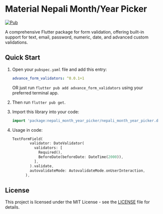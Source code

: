# Material Nepali Month/Year Picker

[![Pub](https://img.shields.io/pub/v/advance_form_validators?style=flat-square)](https://pub.dev/packages/advance_form_validators)

A comprehensive Flutter package for form validation, offering built-in support for text, email, password, numeric, date, and advanced custom validations.

## Quick Start

1. Open your `pubspec.yaml` file and add this entry:

    ```yaml
    advance_form_validators: ^0.0.1+1
    ```

   OR just run `flutter pub add advance_form_validators` using your preferred terminal app.

2. Then run `flutter pub get`.
3. Import this library into your code:

    ```dart
    import 'package:nepali_month_year_picker/nepali_month_year_picker.dart';
    ```
    
4. Usage in code:

    ```dart
   TextFormField(
            validator: DateValidator(
              validators: [
                Required(),
                BeforeDate(beforeDate: DateTime(2000)),
              ],
            ).validate,
            autovalidateMode: AutovalidateMode.onUserInteraction,
          ),
    ```
## License

This project is licensed under the MIT License - see the [LICENSE](https://github.com/kojurohan42/nepali-month-year-picker/blob/master/LICENSE) file for details.

[pub]: https://pub.dartlang.org/packages/advance_form_validators
[tracker]: https://github.com/flutter-custom-packages/advance_form_validators/issues
[license]: LICENSE